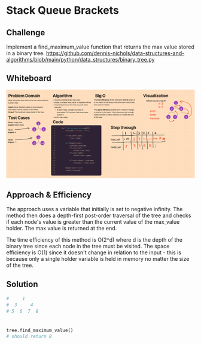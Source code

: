 # Stack Queue Brackets
## Challenge
Implement a find_maximum_value function that returns the max value stored in a binary tree.
https://github.com/dennis-nichols/data-structures-and-algorithms/blob/main/python/data_structures/binary_tree.py

## Whiteboard

![](tree-max.png)

## Approach & Efficiency
The approach uses a variable that initially is set to negative infinity. The method then does a depth-first post-order traversal of the tree and checks if each node's value is greater than the current value of the max_value holder. The max value is returned at the end.

The time efficiency of this method is O(2^d) where d is the depth of the binary tree since each node in the tree must be visited.
The space efficiency is O(1) since it doesn't change in relation to the input - this is because only a single holder variable is held in memory no matter the size of the tree.

## Solution

```python
#     1
#  3     4
# 5  6  7  8


tree.find_maximum_value()
# should return 8
```
